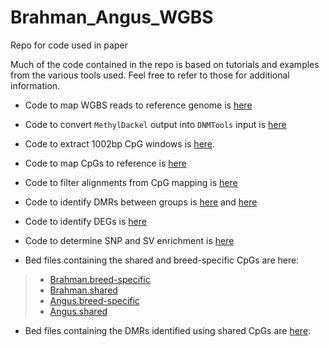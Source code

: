 # Brahman_Angus_WGBS
 Repo for code used in paper

Much of the code contained in the repo is based on tutorials and examples from the various tools used. Feel free to refer to those for additional information.

- Code to map WGBS reads to reference genome is [here](https://github.com/DaviesCentreInformatics/Brahman_Angus_WGBS/blob/main/code/main.nf)

- Code to convert `MethylDackel` output into `DNMTools` input is [here](./code/methylDackel2DNMtools.ipynb)

- Code to extract 1002bp CpG windows is [here](./code/createCpGFasta.ipynb).

- Code to map CpGs to reference is [here](./code/minimap2_align.sh)

- Code to filter alignments from CpG mapping is [here](./code/filterBam.py)

- Code to identify DMRs between groups is [here](./code/DMR/aligned2Angus/) and [here](./code/DMR/aligned2Brahman/)
  
- Code to identify DEGs is [here](./code/idDEGs.r)

- Code to determine SNP and SV enrichment is [here](./code/enrichment.ipynb)

- Bed files containing the shared and breed-specific CpGs are here:
>- [Brahman.breed-specific](CpGs/Brahman.Breed.Specific.CpGs.bed)
>- [Brahman.shared](./CpGs/Brahman_shared/)
>- [Angus.breed-specific](CpGs/Angus.Specific.CpGs.bed)
>- [Angus.shared](./CpGs/Angus_shared/)

- Bed files containing the DMRs identified using shared CpGs are [here](DMRs/):
